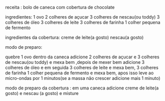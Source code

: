 receita : bolo de caneca com cobertura de chocolate

ingredientes:
1 ovo
2 colheres de açucar
3 colheres de nescau(ou toddy)
3 colheres de óleo
3 colheres de leite
3 colheres de farinha
1 colher pequena de fermento

ingredientes da cobertura:
creme de leite(a gosto)
nescau(a gosto)

modo de preparo:

quebre 1 ovo dentro da caneca
adicione 2 colheres de açucar e 3 colheres de nescau(ou toddy)
e mexa bem ,depois de mexer bem adicione 3 colheres de óleo e 
em seguida 3 colheres de leite e mexa bem, 3 colheres de farinha
1 colher pequena de fermento e mexa bem, apos isso leve ao micro-ondas por 1 minutos(se a massa não crescer adicione mais 1 minuto)

modo de preparo da cobertura :
em uma caneca adicione creme de leite(a gosto) e nescau (a gosto) e misture